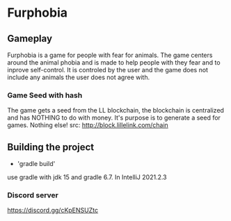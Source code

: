 # Furphobia

## Gameplay
Furphobia is a game for people with fear for animals.
The game centers around the animal phobia and is made to help people with they fear and to inprove self-control. 
It is controled by the user and the game does not include any animals the user does not agree with. 

### Game Seed with hash
The game gets a seed from the LL blockchain, the blockchain is centralized and has NOTHING to do with money. It's purpose is to generate a seed for games. Nothing else! src: http://block.lillelink.com/chain

## Building the project
- 'gradle build'

use gradle with jdk 15 and gradle 6.7. In IntelliJ 2021.2.3

### Discord server
https://discord.gg/cKpENSUZtc
